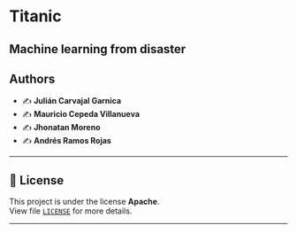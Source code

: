# Titanic

Machine learning from disaster
---

## Authors
- ✍️ **Julián Carvajal Garnica**  
- ✍️ **Mauricio Cepeda Villanueva**  
- ✍️ **Jhonatan Moreno**
- ✍️ **Andrés Ramos Rojas**

---

## 📜 License
This project is under the license **Apache**.  
View file [`LICENSE`](./LICENSE) for more details.

---
